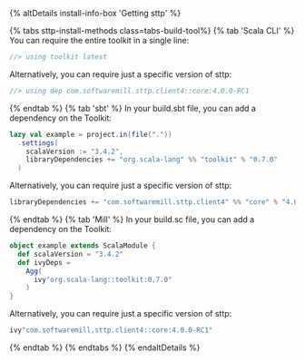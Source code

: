 {% altDetails install-info-box 'Getting sttp' %}

{% tabs sttp-install-methods class=tabs-build-tool%}
{% tab 'Scala CLI' %}
You can require the entire toolkit in a single line:
```scala
//> using toolkit latest
```

Alternatively, you can require just a specific version of sttp:
```scala
//> using dep com.softwaremill.sttp.client4::core:4.0.0-RC1
```
{% endtab %}
{% tab 'sbt' %}
In your build.sbt file, you can add a dependency on the Toolkit:
```scala
lazy val example = project.in(file("."))
  .settings(
    scalaVersion := "3.4.2",
    libraryDependencies += "org.scala-lang" %% "toolkit" % "0.7.0"
  )
```

Alternatively, you can require just a specific version of sttp:
```scala
libraryDependencies += "com.softwaremill.sttp.client4" %% "core" % "4.0.0-RC1"
```
{% endtab %}
{% tab 'Mill' %}
In your build.sc file, you can add a dependency on the Toolkit:
```scala
object example extends ScalaModule {
  def scalaVersion = "3.4.2"
  def ivyDeps =
    Agg(
      ivy"org.scala-lang::toolkit:0.7.0"
    )
}
```
Alternatively, you can require just a specific version of sttp:
```scala
ivy"com.softwaremill.sttp.client4::core:4.0.0-RC1"
```
{% endtab %}
{% endtabs %}
{% endaltDetails %}
